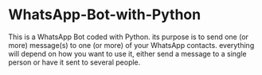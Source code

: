 # WhatsApp-Bot-with-Python
This is a WhatsApp Bot coded with Python. its purpose is to send one (or more) message(s) to one (or more) of your WhatsApp contacts. everything will depend on how you want to use it, either send a message to a single person or have it sent to several people.
